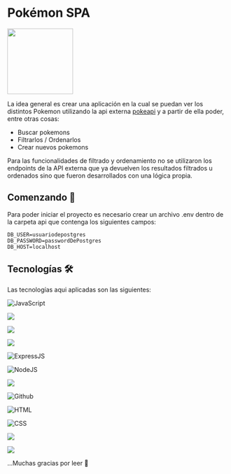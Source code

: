 # Pokémon SPA

<p align="left">
  <img height="150" src="./pokemon.png" />
</p>

La idea general es crear una aplicación en la cual se puedan ver los distintos Pokemon utilizando la api externa [pokeapi](https://pokeapi.co/) y a partir de ella poder, entre otras cosas:

  - Buscar pokemons
  - Filtrarlos / Ordenarlos
  - Crear nuevos pokemons

Para las funcionalidades de filtrado y ordenamiento no se utilizaron los endpoints de la API externa que ya devuelven los resultados filtrados u ordenados sino que fueron desarrollados con una lógica propia.

## Comenzando 🚀

Para poder iniciar el proyecto es necesario crear un archivo .env dentro de la carpeta api que contenga los siguientes campos:

```
DB_USER=usuariodepostgres
DB_PASSWORD=passwordDePostgres
DB_HOST=localhost
```

## Tecnologías 🛠️

Las tecnologías aqui aplicadas son las siguientes:

  ![JavaScript](https://img.shields.io/badge/JavaScript-F7DF1E?style=for-the-badge&logo=javascript&logoColor=black)
  
  ![](https://img.shields.io/badge/React-20232A?style=for-the-badge&logo=react&logoColor=61DAFB)
  
  ![](	https://img.shields.io/badge/Redux-593D88?style=for-the-badge&logo=redux&logoColor=white)
  
  ![]( https://img.shields.io/badge/React_Router-CA4245?style=for-the-badge&logo=react-router&logoColor=white)
  
  ![ExpressJS](https://img.shields.io/badge/Express.js-404D59?style=for-the-badge) 
  
  ![NodeJS](https://img.shields.io/badge/Node.js-43853D?style=for-the-badge&logo=node.js&logoColor=white)
  
  ![](https://img.shields.io/badge/git%20-%23F05033.svg?&style=for-the-badge&logo=git&logoColor=white) 
  
  ![Github](https://img.shields.io/badge/github%20-%23121011.svg?&style=for-the-badge&logo=github&logoColor=white)
  
  ![HTML](https://img.shields.io/badge/HTML5-E34F26?style=for-the-badge&logo=html5&logoColor=white) 
  
  ![CSS](https://img.shields.io/badge/CSS-239120?&style=for-the-badge&logo=css3&logoColor=white) 
  
  ![](https://img.shields.io/badge/Sass-CC6699?style=for-the-badge&logo=sass&logoColor=white)
  
  ![](https://img.shields.io/badge/PostgreSQL-316192?style=for-the-badge&logo=postgresql&logoColor=white)



...Muchas gracias por leer 💞


